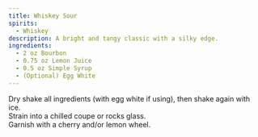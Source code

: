 ```yaml
---
title: Whiskey Sour
spirits:
  - Whiskey
description: A bright and tangy classic with a silky edge.
ingredients:
  - 2 oz Bourbon
  - 0.75 oz Lemon Juice
  - 0.5 oz Simple Syrup
  - (Optional) Egg White
---
```


Dry shake all ingredients (with egg white if using), then shake again with ice.  
Strain into a chilled coupe or rocks glass.  
Garnish with a cherry and/or lemon wheel.
